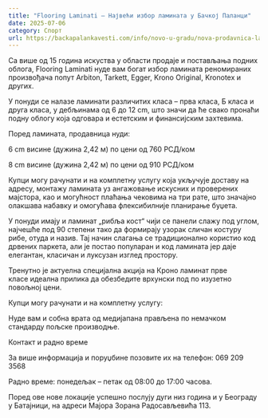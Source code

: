 ```yaml
---
title: "Flooring Laminati – Највећи избор ламината у Бачкој Паланци"
date: 2025-07-06
category: Спорт
url: https://backapalankavesti.com/info/novo-u-gradu/nova-prodavnica-laminata-flooring-laminati-backa-palanka/
---
```


Са више од 15 година искуства у области продаје и постављања подних облога, Flooring Laminati нуде вам богат избор ламината реномираних произвођача попут Arbiton, Tarkett, Egger, Krono Original, Kronotex и других.

У понуди се налазе ламинати различитих класа – прва класа, Б класа и друга класа, у дебљинама од 6 до 12 cm, што значи да ће свако пронаћи подну облогу која одговара и естетским и финансијским захтевима.

Поред ламината, продавница нуди:

6 cm висине (дужина 2,42 м) по цени од 760 РСД/ком

8 cm висине (дужина 2,42 м) по цени од 910 РСД/ком

Купци могу рачунати и на комплетну услугу која укључује доставу на адресу, монтажу ламината уз ангажовање искусних и проверених мајстора, као и могућност плаћања чековима на три рате, што значајно олакшава набавку и омогућава флексибилније планирање буџета.

У понуди имају и ламинат „рибља кост“ чији се панели слажу под углом, најчешће под 90 степени тако да формирају узорак сличан костуру рибе, отуда и назив. Тај начин слагања се традиционално користио код дрвених паркета, али је постао популаран и код ламината јер даје елегантан, класичан и луксузан изглед простору.

Тренутно је актуелна специјална акција на Кроно ламинат прве класе идеална прилика да обезбедите врхунски под по изузетно повољној цени.

Купци могу рачунати и на комплетну услугу:

Нуде вам и собна врата од медијапана прављена по немачком стандарду пољске производње.

Контакт и радно време

За више информација и поруџбине позовите их на телефон: 069 209 3568

Радно време: понедељак – петак од 08:00 до 17:00 часова.

Поред ове нове локације успешно послују дуги низ година и у Београду у Батајници, на адреси Мајора Зорана Радосављевића 113.
